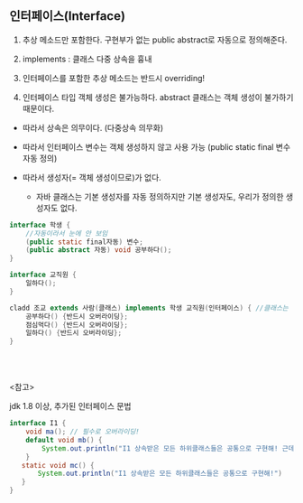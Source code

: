 ## 인터페이스(Interface) 

1.  추상 메소드만 포함한다. 구현부가 없는 public abstract로 자동으로 정의해준다.

2.   implements : 클래스 다중 상속을 흉내 

3.  인터페이스를 포함한 추상 메소드는 반드시 overriding!

4.  인터페이스 타입  객체 생성은 불가능하다. abstract 클래스는 객체 생성이 불가하기 때문이다.

   - 따라서 상속은 의무이다. (다중상속 의무화)

   - 따라서 인터페이스 변수는 객체 생성하지 않고 사용 가능 (public static final 변수 자동 정의)

   - 따라서 생성자(= 객체 생성이므로)가 없다.
     - 자바 클래스는 기본 생성자를 자동 정의하지만 기본 생성자도, 우리가 정의한 생성자도 없다. 

```java
interface 학생 {
    //자동이라서 눈에 안 보임
    (public static final자동) 변수;
    (public abstract 자동) void 공부하다();
}

interface 교직원 {
    일하다();
}

cladd 조교 extends 사람(클래스) implements 학생 교직원(인터페이스) { //클래스는 하나만 상속, 인터페이스는 여러개 가능 //만약 상속받지 않는다면 슈퍼클래스는 object 클래스임
    공부하다() {반드시 오버라이딩};
    점심먹다() {반드시 오버라이딩};
    일하다() {반드시 오버라이딩};
}
```

<br>

<br>

<참고>

jdk 1.8 이상, 추가된 인터페이스 문법

```java
interface I1 {
    void ma(); // 필수로 오버라이딩!
    default void mb() {
        System.out.println("I1 상속받은 모든 하위클래스들은 공통으로 구현해! 근데 선택해서 재정의해도 돼!")
    }
   static void mc() {
       System.out.println("I1 상속받은 모든 하위클래스들은 공통으로 구현해!")
   }
}

```

